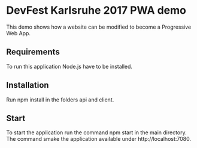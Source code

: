 # DevFest Karlsruhe 2017 PWA demo

This demo shows how a website can be modified to become a Progressive Web App.

## Requirements

To run this application Node.js have to be installed.

## Installation

Run npm install in the folders api and client.

## Start

To start the application run the command npm start in the main directory. The command smake the application available under http://localhost:7080.
